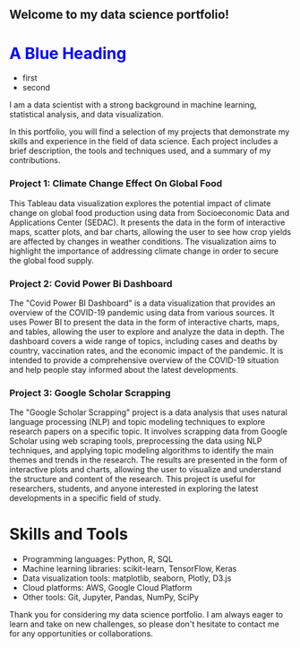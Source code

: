## Welcome to my data science portfolio!
 <h1 style="color:blue;">A Blue Heading</h1>
<ul>
  <li> first  </li>
  <li> second </li> 
</ul>

I am a data scientist with a strong background in machine learning, statistical analysis, and data visualization.

In this portfolio, you will find a selection of my projects that demonstrate my skills and experience in the field of data science. Each project includes a brief description, the tools and techniques used, and a summary of my contributions.

### Project 1: Climate Change Effect On Global Food 
This Tableau data visualization explores the potential impact of climate change on global food production using data from Socioeconomic Data and Applications Center (SEDAC). It presents the data in the form of interactive maps, scatter plots, and bar charts, allowing the user to see how crop yields are affected by changes in weather conditions. The visualization aims to highlight the importance of addressing climate change in order to secure the global food supply.

### Project 2: Covid Power Bi Dashboard
The "Covid Power BI Dashboard" is a data visualization that provides an overview of the COVID-19 pandemic using data from various sources. It uses Power BI to present the data in the form of interactive charts, maps, and tables, allowing the user to explore and analyze the data in depth. The dashboard covers a wide range of topics, including cases and deaths by country, vaccination rates, and the economic impact of the pandemic. It is intended to provide a comprehensive overview of the COVID-19 situation and help people stay informed about the latest developments.

### Project 3: Google Scholar Scrapping
The "Google Scholar Scrapping" project is a data analysis that uses natural language processing (NLP) and topic modeling techniques to explore research papers on a specific topic. It involves scrapping data from Google Scholar using web scraping tools, preprocessing the data using NLP techniques, and applying topic modeling algorithms to identify the main themes and trends in the research. The results are presented in the form of interactive plots and charts, allowing the user to visualize and understand the structure and content of the research. This project is useful for researchers, students, and anyone interested in exploring the latest developments in a specific field of study.


# Skills and Tools

- Programming languages: Python, R, SQL
- Machine learning libraries: scikit-learn, TensorFlow, Keras
- Data visualization tools: matplotlib, seaborn, Plotly, D3.js
- Cloud platforms: AWS, Google Cloud Platform
- Other tools: Git, Jupyter, Pandas, NumPy, SciPy

Thank you for considering my data science portfolio. I am always eager to learn and take on new challenges, so please don't hesitate to contact me for any opportunities or collaborations.
